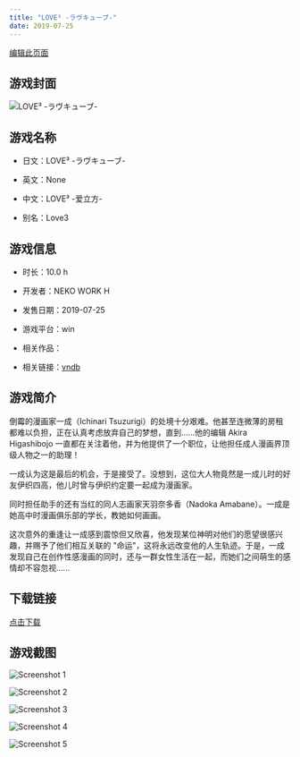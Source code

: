 ```yaml
---
title: "LOVE³ -ラヴキューブ-"
date: 2019-07-25
---
```

[编辑此页面](https://github.com/ACG-3/ADV3-source/blob/main/source/_posts/games/LOVE%C2%B3%20-%E3%83%A9%E3%83%B4%E3%82%AD%E3%83%A5%E3%83%BC%E3%83%96-.md)

## 游戏封面

![LOVE³ -ラヴキューブ-](https%3A//pan.timero.xyz/onedrive/img_lib_001/LOVE%C2%B3%20-%E3%83%A9%E3%83%B4%E3%82%AD%E3%83%A5%E3%83%BC%E3%83%96-_cover.avif)


## 游戏名称

- 日文：LOVE³ -ラヴキューブ-
- 英文：None
- 中文：LOVE³ -爱立方-

- 别名：Love3


## 游戏信息

- 时长：10.0 h
- 开发者：NEKO WORK H
- 发售日期：2019-07-25
- 游戏平台：win
- 相关作品：

- 相关链接：[vndb](https://vndb.org/v21676)


## 游戏简介

倒霉的漫画家一成（Ichinari Tsuzurigi）的处境十分艰难。他甚至连微薄的房租都难以负担，正在认真考虑放弃自己的梦想，直到......他的编辑 Akira Higashibojo 一直都在关注着他，并为他提供了一个职位，让他担任成人漫画界顶级人物之一的助理！

一成认为这是最后的机会，于是接受了。没想到，这位大人物竟然是一成儿时的好友伊织四高，他儿时曾与伊织约定要一起成为漫画家。

同时担任助手的还有当红的同人志画家天羽奈多香（Nadoka Amabane）。一成是她高中时漫画俱乐部的学长，教她如何画画。

这次意外的重逢让一成感到震惊但又欣喜，他发现某位神明对他们的愿望很感兴趣，并赐予了他们相互关联的 "命运"，这将永远改变他的人生轨迹。于是，一成发现自己在创作性感漫画的同时，还与一群女性生活在一起，而她们之间萌生的感情却不容忽视......




## 下载链接

[点击下载](https://pan.timero.xyz/onedrive/adv_lib_001/LOVE%C2%B3%20-%E3%83%A9%E3%83%B4%E3%82%AD%E3%83%A5%E3%83%BC%E3%83%96-)


## 游戏截图


![Screenshot 1](https%3A//pan.timero.xyz/onedrive/img_lib_001/LOVE%C2%B3%20-%E3%83%A9%E3%83%B4%E3%82%AD%E3%83%A5%E3%83%BC%E3%83%96-_Screenshot_1.avif)

![Screenshot 2](https%3A//pan.timero.xyz/onedrive/img_lib_001/LOVE%C2%B3%20-%E3%83%A9%E3%83%B4%E3%82%AD%E3%83%A5%E3%83%BC%E3%83%96-_Screenshot_2.avif)

![Screenshot 3](https%3A//pan.timero.xyz/onedrive/img_lib_001/LOVE%C2%B3%20-%E3%83%A9%E3%83%B4%E3%82%AD%E3%83%A5%E3%83%BC%E3%83%96-_Screenshot_3.avif)

![Screenshot 4](https%3A//pan.timero.xyz/onedrive/img_lib_001/LOVE%C2%B3%20-%E3%83%A9%E3%83%B4%E3%82%AD%E3%83%A5%E3%83%BC%E3%83%96-_Screenshot_4.avif)

![Screenshot 5](https%3A//pan.timero.xyz/onedrive/img_lib_001/LOVE%C2%B3%20-%E3%83%A9%E3%83%B4%E3%82%AD%E3%83%A5%E3%83%BC%E3%83%96-_Screenshot_5.avif)

